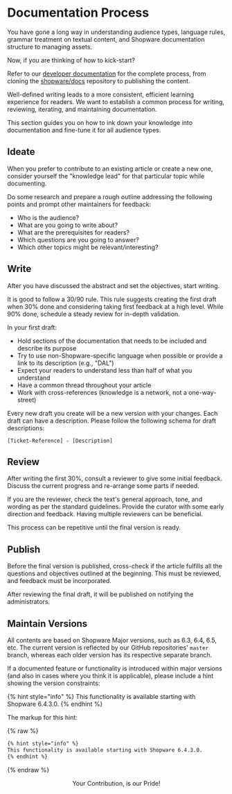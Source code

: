 # Documentation Process

You have gone a long way in understanding audience types, language rules, grammar treatment on textual content, and Shopware documentation structure to managing assets.

Now, if you are thinking of how to kick-start?

Refer to our [developer documentation](https://handbook.shopware.com/Product/Guides/Development/DeveloperDocumentation) for the complete process, from cloning the [shopware/docs](https://github.com/shopware/docs) repository to publishing the content.

Well-defined writing leads to a more consistent, efficient learning experience for readers. We want to establish a common process for writing, reviewing, iterating, and maintaining documentation.

This section guides you on how to ink down your knowledge into documentation and fine-tune it for all audience types.


## Ideate

When you prefer to contribute to an existing article or create a new one, consider yourself the "knowledge lead" for that particular topic while documenting. 

Do some research and prepare a rough outline addressing the following points and prompt other maintainers for feedback:
* Who is the audience?
* What are you going to write about?
* What are the prerequisites for readers?
* Which questions are you going to answer?
* Which other topics might be relevant/interesting?


## Write

After you have discussed the abstract and set the objectives, start writing.

It is good to follow a 30/90 rule. This rule suggests creating the first draft when 30% done and considering taking first feedback at a high level. While 90% done, schedule a steady review for in-depth validation.


In your first draft: 
* Hold sections of the documentation that needs to be included and describe its purpose
* Try to use non-Shopware-specific language when possible or provide a link to its description (e.g., "DAL")
* Expect your readers to understand less than half of what you understand
* Have a common thread throughout your article
* Work with cross-references \(knowledge is a network, not a one-way-street\)

Every new draft you create will be a new version with your changes. Each draft can have a description. Please follow the following schema for draft descriptions:

```text
[Ticket-Reference] - [Description]
```

## Review

After writing the first 30%, consult a reviewer to give some initial feedback. Discuss the current progress and re-arrange some parts if needed.

If you are the reviewer, check the text's general approach, tone, and wording as per the standard guidelines. Provide the curator with some early direction and feedback. Having multiple reviewers can be beneficial.

This process can be repetitive until the final version is ready.

## Publish

Before the final version is published, cross-check if the article fulfills all the questions and objectives outlined at the beginning. This must be reviewed, and feedback must be incorporated.

After reviewing the final draft, it will be published on notifying the administrators.

## Maintain Versions

All contents are based on Shopware Major versions, such as 6.3, 6.4, 6.5, etc. The current version is reflected by our GitHub repositories' `master` branch, whereas each older version has its respective separate branch.

If a documented feature or functionality is introduced within major versions (and also in cases where you think it is applicable), please include a hint showing the version constraints:

{% hint style="info" %}
This functionality is available starting with Shopware 6.4.3.0.
{% endhint %}

The markup for this hint:

{% raw %}

```markdown
{% hint style="info" %}
This functionality is available starting with Shopware 6.4.3.0.
{% endhint %}
```

{% endraw %}



<center>Your Contribution, is our Pride!</center>
